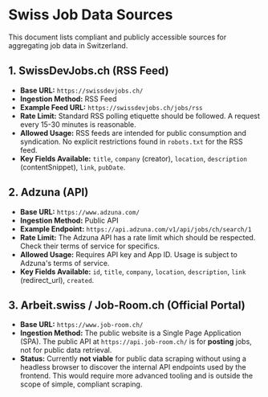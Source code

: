 # Swiss Job Data Sources

This document lists compliant and publicly accessible sources for aggregating job data in Switzerland.

## 1. SwissDevJobs.ch (RSS Feed)

-   **Base URL:** `https://swissdevjobs.ch/`
-   **Ingestion Method:** RSS Feed
-   **Example Feed URL:** `https://swissdevjobs.ch/jobs/rss`
-   **Rate Limit:** Standard RSS polling etiquette should be followed. A request every 15-30 minutes is reasonable.
-   **Allowed Usage:** RSS feeds are intended for public consumption and syndication. No explicit restrictions found in `robots.txt` for the RSS feed.
-   **Key Fields Available:** `title`, `company` (creator), `location`, `description` (contentSnippet), `link`, `pubDate`.

## 2. Adzuna (API)

-   **Base URL:** `https://www.adzuna.com/`
-   **Ingestion Method:** Public API
-   **Example Endpoint:** `https://api.adzuna.com/v1/api/jobs/ch/search/1`
-   **Rate Limit:** The Adzuna API has a rate limit which should be respected. Check their terms of service for specifics.
-   **Allowed Usage:** Requires API key and App ID. Usage is subject to Adzuna's terms of service.
-   **Key Fields Available:** `id`, `title`, `company`, `location`, `description`, `link` (redirect_url), `created`.

## 3. Arbeit.swiss / Job-Room.ch (Official Portal)

-   **Base URL:** `https://www.job-room.ch/`
-   **Ingestion Method:** The public website is a Single Page Application (SPA). The public API at `https://api.job-room.ch/` is for **posting** jobs, not for public data retrieval.
-   **Status:** Currently **not viable** for public data scraping without using a headless browser to discover the internal API endpoints used by the frontend. This would require more advanced tooling and is outside the scope of simple, compliant scraping.
